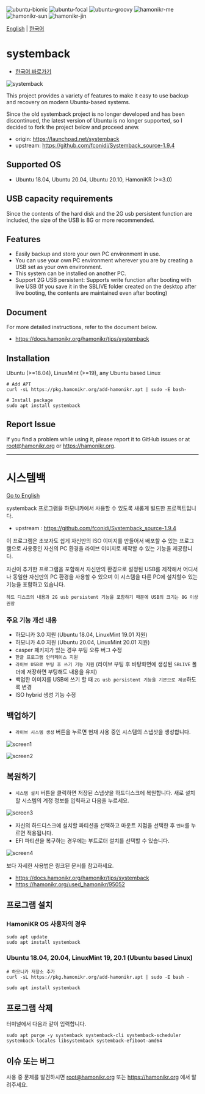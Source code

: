 ![ubuntu-bionic](https://img.shields.io/badge/ubuntu-18.04-yellow)
![ubuntu-focal](https://img.shields.io/badge/ubuntu-20.04-red)
![ubuntu-groovy](https://img.shields.io/badge/ubuntu-20.10-blue)
![hamonikr-me](https://img.shields.io/badge/hamonikr-me-orange)
![hamonikr-sun](https://img.shields.io/badge/hamonikr-sun-green)
![hamonikr-jin](https://img.shields.io/badge/hamonikr-jin-purple)

[English](#systemback) | [한국어](#시스템백)

# systemback
* [한국어 바로가기](#시스템백)

![systemback](doc/systemback.png)

This project provides a variety of features to make it easy to use backup and recovery on modern Ubuntu-based systems.

Since the old systemback project is no longer developed and has been discontinued, the latest version of Ubuntu is no longer supported, so I decided to fork the project below and proceed anew.
* origin: https://launchpad.net/systemback
* upstream: https://github.com/fconidi/Systemback_source-1.9.4

## Supported OS
* Ubuntu 18.04, Ubuntu 20.04, Ubuntu 20.10, HamoniKR (>=3.0)

## USB capacity requirements
Since the contents of the hard disk and the 2G usb persistent function are included, the size of the USB is 8G or more recommended.

## Features
* Easily backup and store your own PC environment in use.
* You can use your own PC environment wherever you are by creating a USB set as your own environment.
* This system can be installed on another PC.
* Support 2G USB persistent: Supports write function after booting with live USB (If you save it in the SBLIVE folder created on the desktop after live booting, the contents are maintained even after booting)

## Document
For more detailed instructions, refer to the document below.
* https://docs.hamonikr.org/hamonikr/tips/systemback

## Installation
Ubuntu (>=18.04), LinuxMint (>=19), any Ubuntu based Linux
```
# Add APT
curl -sL https://pkg.hamonikr.org/add-hamonikr.apt | sudo -E bash-

# Install package
sudo apt install systemback
```

## Report Issue
If you find a problem while using it, please report it to GitHub issues or at root@hamonikr.org or https://hamonikr.org.

<hr>

# 시스템백

[Go to English](#systemback) 

systemback 프로그램을 하모니카에서 사용할 수 있도록 새롭게 빌드한 프로젝트입니다.
 - upstream : https://github.com/fconidi/Systemback_source-1.9.4

이 프로그램은 초보자도 쉽게 자신만의 ISO 이미지를 만들어서 배포할 수 있는 프로그램으로
사용중인 자신의 PC 환경을 라이브 이미지로 제작할 수 있는 기능을 제공합니다.

자신이 추가한 프로그램을 포함해서 자신만의 환경으로 설정된 USB를 제작해서 
어디서나 동일한 자신만의 PC 환경을 사용할 수 있으며
이 시스템을 다른 PC에 설치할수 있는 기능을 포함하고 있습니다.

`하드 디스크의 내용과 2G usb persistent 기능을 포함하기 때문에 USB의 크기는 8G 이상 권장`

### 주요 기능 개선 내용
- 하모니카 3.0 지원 (Ubuntu 18.04, LinuxMint 19.01 지원)
- 하모니카 4.0 지원 (Ubuntu 20.04, LinuxMint 20.01 지원)
- casper 패키지가 있는 경우 부팅 오류 버그 수정
- `한글 프로그램 인터페이스 지원`
- `라이브 USB로 부팅 후 쓰기 기능 지원` (라이브 부팅 후 바탕화면에 생성된 `SBLIVE` 폴더에 저장하면 부팅해도 내용을 유지)
- 백업한 이미지를 USB에 쓰기 할 때 `2G usb persistent 기능을 기본으로 제공`하도록 변경
- ISO hybrid 생성 기능 수정


## 백업하기
* `라이브 시스템 생성` 버튼을 누르면 현재 사용 중인 시스템의 스냅샷을 생성합니다.

![screen1](doc/systemback-1.png)

![screen2](doc/systemback-2.png)

## 복원하기
* `시스템 설치` 버튼을 클릭하면 저장된 스냅샷을 하드디스크에 복원합니다. 새로 설치할 시스템의 계정 정보를 입력하고 다음을 누르세요.

![screen3](doc/systemback-3.png)

* 자신의 하드디스크에 설치할 파티션을 선택하고 마운트 지점을 선택한 후 `엔터`를 누르면 적용됩니다.
* EFI 파티션을 복구하는 경우에는 부트로더 설치를 선택할 수 있습니다.

![screen4](doc/systemback-4.png)

보다 자세한 사용법은 링크된 문서를 참고하세요.
* https://docs.hamonikr.org/hamonikr/tips/systemback
* https://hamonikr.org/used_hamonikr/95052

## 프로그램 설치

### HamoniKR OS 사용자의 경우
```
sudo apt update
sudo apt install systemback
```

### Ubuntu 18.04, 20.04, LinuxMint 19, 20.1 (Ubuntu based Linux)
```
# 하모니카 저장소 추가
curl -sL https://pkg.hamonikr.org/add-hamonikr.apt | sudo -E bash -

sudo apt install systemback
```

## 프로그램 삭제
터미널에서 다음과 같이 입력합니다.

```
sudo apt purge -y systemback systemback-cli systemback-scheduler systemback-locales libsystemback systemback-efiboot-amd64
```

## 이슈 또는 버그
 사용 중 문제를 발견하시면 root@hamonikr.org 또는 https://hamonikr.org 에서 알려주세요.

